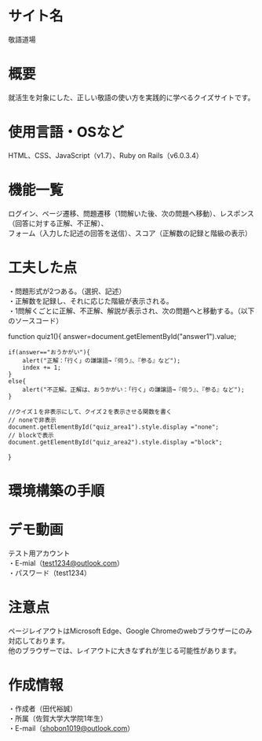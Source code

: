 # サイト名

敬語道場

# 概要

就活生を対象にした、正しい敬語の使い方を実践的に学べるクイズサイトです。

# 使用言語・OSなど

HTML、CSS、JavaScript（v1.7）、Ruby on Rails（v6.0.3.4）

# 機能一覧

ログイン、ページ遷移、問題遷移（1問解いた後、次の問題へ移動）、レスポンス（回答に対する正解、不正解）、  
フォーム（入力した記述の回答を送信）、スコア（正解数の記録と階級の表示）

# 工夫した点

・問題形式が2つある。（選択、記述）  
・正解数を記録し、それに応じた階級が表示される。  
・1問解くごとに正解、不正解、解説が表示され、次の問題へと移動する。（以下のソースコード）

  function quiz1(){
    answer=document.getElementById("answer1").value;

    if(answer=="おうかがい"){
        alert("正解：「行く」の謙譲語→『伺う』、『参る』など");
        index += 1;
    }
    else{
        alert("不正解。正解は、おうかがい：「行く」の謙譲語→『伺う』、『参る』など");
    }   

    //クイズ１を非表示にして、クイズ２を表示させる関数を書く
    // noneで非表示
    document.getElementById("quiz_area1").style.display ="none";
    // blockで表示
    document.getElementById("quiz_area2").style.display ="block";
  }

# 環境構築の手順

# デモ動画

テスト用アカウント  
・E-mial（test1234@outlook.com）  
・パスワード（test1234）

# 注意点

ページレイアウトはMicrosoft Edge、Google Chromeのwebブラウザーにのみ対応しております。  
他のブラウザーでは、レイアウトに大きなずれが生じる可能性があります。

# 作成情報

・作成者（田代裕誠）  
・所属（佐賀大学大学院1年生）  
・E-mail（shobon1019@outlook.com）

